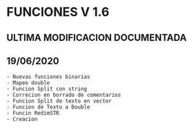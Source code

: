 # FUNCIONES V 1.6	

## ULTIMA MODIFICACION DOCUMENTADA                    

## 19/06/2020                                          
	- Nuevas funciones binarias							
	- Mapeo double											
	- Funcion Split con string								
	- Correcion en borrado de comentarios					
	- Funcion Split de texto en vector						
	- Funcion de Texto a Double							
	- Funcin RedimSTR                                      
	- Creacion                                             
